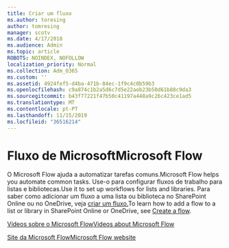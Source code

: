 ```yaml
---
title: Criar um fluxo
ms.author: toresing
author: tomresing
manager: scotv
ms.date: 4/17/2018
ms.audience: Admin
ms.topic: article
ROBOTS: NOINDEX, NOFOLLOW
localization_priority: Normal
ms.collection: Adm_O365
ms.custom: ''
ms.assetid: 4924fef5-d4ba-471b-84ec-1f9c4c0b59b3
ms.openlocfilehash: c9a874c1b2a5d6c7d5e22aeb23b50d61b88c9da3
ms.sourcegitcommit: b43f77221f47b50c41197a448a9c26c423ce1ad5
ms.translationtype: MT
ms.contentlocale: pt-PT
ms.lasthandoff: 11/15/2019
ms.locfileid: "36516214"
---
```

# <a name="microsoft-flow"></a><span data-ttu-id="476d6-102">Fluxo de Microsoft</span><span class="sxs-lookup"><span data-stu-id="476d6-102">Microsoft Flow</span></span>

<span data-ttu-id="476d6-103">O Microsoft Flow ajuda a automatizar tarefas comuns.</span><span class="sxs-lookup"><span data-stu-id="476d6-103">Microsoft Flow helps you automate common tasks.</span></span> <span data-ttu-id="476d6-104">Use-o para configurar fluxos de trabalho para listas e bibliotecas.</span><span class="sxs-lookup"><span data-stu-id="476d6-104">Use it to set up workflows for lists and libraries.</span></span> <span data-ttu-id="476d6-105">Para saber como adicionar um fluxo a uma lista ou biblioteca no SharePoint Online ou no OneDrive, veja [criar um fluxo.](https://go.microsoft.com/fwlink/?linkid=869408)</span><span class="sxs-lookup"><span data-stu-id="476d6-105">To learn how to add a flow to a list or library in SharePoint Online or OneDrive, see [Create a flow](https://go.microsoft.com/fwlink/?linkid=869408).</span></span>
  
[<span data-ttu-id="476d6-106">Vídeos sobre o Microsoft Flow</span><span class="sxs-lookup"><span data-stu-id="476d6-106">Videos about Microsoft Flow</span></span>](https://go.microsoft.com/fwlink/?linkid=864641)
  
[<span data-ttu-id="476d6-107">Site da Microsoft Flow</span><span class="sxs-lookup"><span data-stu-id="476d6-107">Microsoft Flow website</span></span>](https://go.microsoft.com/fwlink/?linkid=864642)
  


